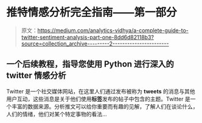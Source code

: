 # 推特情感分析完全指南——第一部分

> 原文：<https://medium.com/analytics-vidhya/a-complete-guide-to-twitter-sentiment-analysis-part-one-8dd6d82118b3?source=collection_archive---------2----------------------->

## 一个后续教程，指导您使用 Python 进行深入的 twitter 情感分析

Twitter 是一个社交媒体网站，在这里人们通过发布被称为 **tweets** 的消息与其他用户互动，这些消息是关于他们使用**标签**发布的帖子中包含的主题。Twitter 是一个丰富的数据来源。分析推文可以给你重要而有趣的见解，了解人们在谈论什么，人们的情绪，他们对某个特定事物的看法…